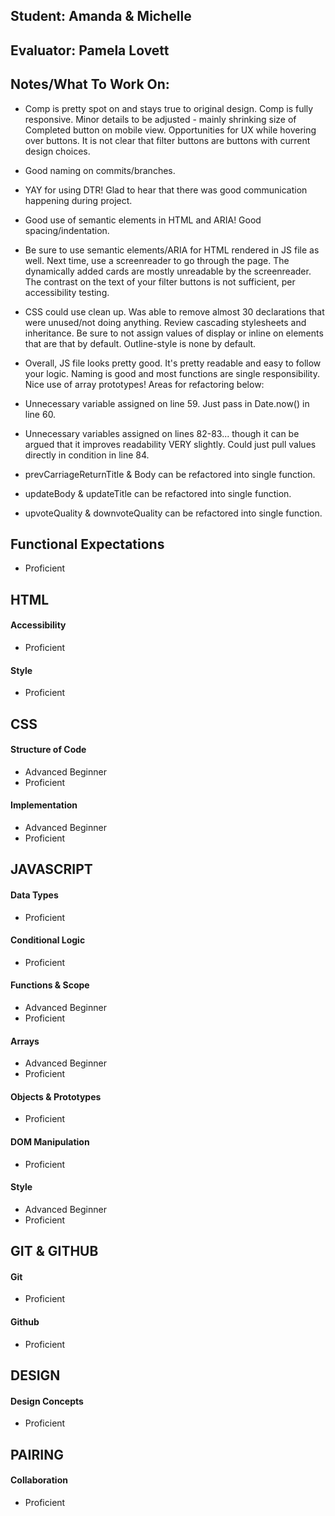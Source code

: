 ## Student: Amanda & Michelle
## Evaluator: Pamela Lovett
## Notes/What To Work On:

- Comp is pretty spot on and stays true to original design. Comp is fully responsive. Minor details to be adjusted - mainly shrinking size of Completed button on mobile view. Opportunities for UX while hovering over buttons. It is not clear that filter buttons are buttons with current design choices.
- Good naming on commits/branches.
- YAY for using DTR! Glad to hear that there was good communication happening during project.
- Good use of semantic elements in HTML and ARIA! Good spacing/indentation. 
- Be sure to use semantic elements/ARIA for HTML rendered in JS file as well. Next time, use a screenreader to go through the page. The dynamically added cards are mostly unreadable by the screenreader. The contrast on the text of your filter buttons is not sufficient, per accessibility testing. 
- CSS could use clean up. Was able to remove almost 30 declarations that were unused/not doing anything. Review cascading stylesheets and inheritance. Be sure to not assign values of display or inline on elements that are that by default. Outline-style is none by default.
- Overall, JS file looks pretty good. It's pretty readable and easy to follow your logic. Naming is good and most functions are single responsibility. Nice use of array prototypes!
Areas for refactoring below:

- Unnecessary variable assigned on line 59. Just pass in Date.now() in line 60.
- Unnecessary variables assigned on lines 82-83... though it can be argued that it improves readability VERY slightly. Could just pull values directly in condition in line 84.
- prevCarriageReturnTitle & Body can be refactored into single function.
- updateBody & updateTitle can be refactored into single function.
- upvoteQuality & downvoteQuality can be refactored into single function.

## Functional Expectations
 
* Proficient  

## HTML

#### Accessibility

* Proficient  

#### Style

* Proficient  

## CSS

#### Structure of Code

* Advanced Beginner  
* Proficient   

#### Implementation

* Advanced Beginner  
* Proficient

## JAVASCRIPT

#### Data Types

* Proficient  

#### Conditional Logic

* Proficient  

#### Functions & Scope

* Advanced Beginner  
* Proficient  

#### Arrays

* Advanced Beginner  
* Proficient  

#### Objects & Prototypes
  
* Proficient  

#### DOM Manipulation
 
* Proficient  

#### Style

* Advanced Beginner  
* Proficient  

## GIT & GITHUB

#### Git

* Proficient  

#### Github

* Proficient  

## DESIGN

#### Design Concepts

* Proficient  

## PAIRING

#### Collaboration

* Proficient